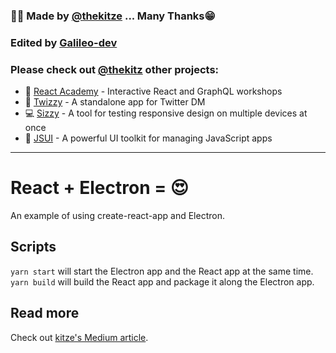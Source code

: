 ### 🙋‍♂️ Made by [@thekitze](https://twitter.com/thekitze) ... Many Thanks😁 
### Edited by [Galileo-dev](https://github.com/Galileo-dev)

### Please check out [@thekitz](https://twitter.com/thekitze) other projects:
- 🏫 [React Academy](https://reactacademy.io) - Interactive React and GraphQL workshops
- 💌 [Twizzy](https://twizzy.app) - A standalone app for Twitter DM
- 💻 [Sizzy](https://sizzy.co) - A tool for testing responsive design on multiple devices at once
- 🤖 [JSUI](https://github.com/kitze/JSUI) - A powerful UI toolkit for managing JavaScript apps

---

# React + Electron = 😍

An example of using create-react-app and Electron.

## Scripts
```yarn start``` will start the Electron app and the React app at the same time.  
```yarn build``` will build the React app and package it along the Electron app.

## Read more
Check out [kitze's Medium article](https://medium.com/@kitze/%EF%B8%8F-from-react-to-an-electron-app-ready-for-production-a0468ecb1da3).
